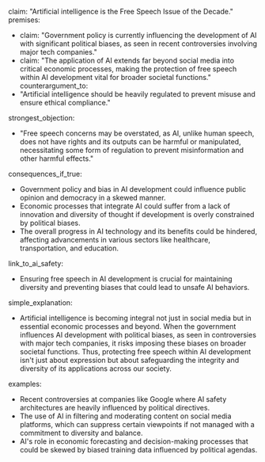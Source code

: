 claim: "Artificial intelligence is the Free Speech Issue of the Decade."
premises:
  - claim: "Government policy is currently influencing the development of AI with significant political biases, as seen in recent controversies involving major tech companies."
  - claim: "The application of AI extends far beyond social media into critical economic processes, making the protection of free speech within AI development vital for broader societal functions."
counterargument_to:
  - "Artificial intelligence should be heavily regulated to prevent misuse and ensure ethical compliance."

strongest_objection:
  - "Free speech concerns may be overstated, as AI, unlike human speech, does not have rights and its outputs can be harmful or manipulated, necessitating some form of regulation to prevent misinformation and other harmful effects."

consequences_if_true:
  - Government policy and bias in AI development could influence public opinion and democracy in a skewed manner.
  - Economic processes that integrate AI could suffer from a lack of innovation and diversity of thought if development is overly constrained by political biases.
  - The overall progress in AI technology and its benefits could be hindered, affecting advancements in various sectors like healthcare, transportation, and education.

link_to_ai_safety:
  - Ensuring free speech in AI development is crucial for maintaining diversity and preventing biases that could lead to unsafe AI behaviors.

simple_explanation:
  - Artificial intelligence is becoming integral not just in social media but in essential economic processes and beyond. When the government influences AI development with political biases, as seen in controversies with major tech companies, it risks imposing these biases on broader societal functions. Thus, protecting free speech within AI development isn't just about expression but about safeguarding the integrity and diversity of its applications across our society.

examples:
  - Recent controversies at companies like Google where AI safety architectures are heavily influenced by political directives.
  - The use of AI in filtering and moderating content on social media platforms, which can suppress certain viewpoints if not managed with a commitment to diversity and balance.
  - AI's role in economic forecasting and decision-making processes that could be skewed by biased training data influenced by political agendas.